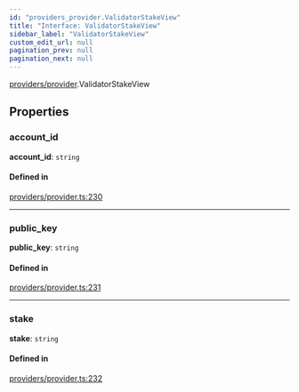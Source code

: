 ```yaml
---
id: "providers_provider.ValidatorStakeView"
title: "Interface: ValidatorStakeView"
sidebar_label: "ValidatorStakeView"
custom_edit_url: null
pagination_prev: null
pagination_next: null
---
```


[providers/provider](../modules/providers_provider.md).ValidatorStakeView

## Properties

### account\_id

 **account\_id**: `string`

#### Defined in

[providers/provider.ts:230](https://github.com/maxhr/near--near-api-js/blob/87bf3c7e/packages/near-api-js/src/providers/provider.ts#L230)

___

### public\_key

 **public\_key**: `string`

#### Defined in

[providers/provider.ts:231](https://github.com/maxhr/near--near-api-js/blob/87bf3c7e/packages/near-api-js/src/providers/provider.ts#L231)

___

### stake

 **stake**: `string`

#### Defined in

[providers/provider.ts:232](https://github.com/maxhr/near--near-api-js/blob/87bf3c7e/packages/near-api-js/src/providers/provider.ts#L232)

